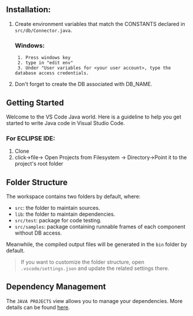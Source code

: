 ## Installation:
1. Create environment variables that match the CONSTANTS declared in `src/db/Connector.java`.
    ### Windows:
        1. Press windows key
        2. type in "edit env"
        3. Under "User variables for <your user account>, type the database access credentials.
2. Don't forget to create the DB associated with DB_NAME.
## Getting Started

Welcome to the VS Code Java world. Here is a guideline to help you get started to write Java code in Visual Studio Code.
### For ECLIPSE IDE:
1. Clone
2. click->file-> Open Projects from Filesystem -> Directory->Point it to the project's root folder

## Folder Structure

The workspace contains two folders by default, where:

- `src`: the folder to maintain sources.
- `lib`: the folder to maintain dependencies.
- `src/test`: package for code testing.
- `src/samples`: package containing runnable frames of each component without DB access.

Meanwhile, the compiled output files will be generated in the `bin` folder by default.

> If you want to customize the folder structure, open `.vscode/settings.json` and update the related settings there.

## Dependency Management

The `JAVA PROJECTS` view allows you to manage your dependencies. More details can be found [here](https://github.com/microsoft/vscode-java-dependency#manage-dependencies).
